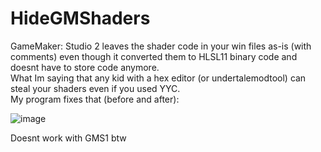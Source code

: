 # HideGMShaders

GameMaker: Studio 2 leaves the shader code in your win files as-is (with comments) even though it converted them to HLSL11 binary code and doesnt have to store code anymore.  
What Im saying that any kid with a hex editor (or undertalemodtool) can steal your shaders even if you used YYC.  
My program fixes that (before and after):

![image](https://user-images.githubusercontent.com/60199934/72944653-5dd12900-3d2e-11ea-84bb-67eacc408f2e.png)

Doesnt work with GMS1 btw
